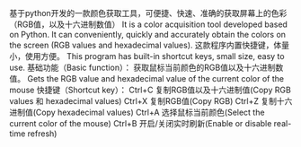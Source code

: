 基于python开发的一款颜色获取工具，可便捷、快速、准确的获取屏幕上的色彩（RGB值，以及十六进制数值）
It is a color acquisition tool developed based on Python. It can conveniently, quickly and accurately obtain the colors on the screen (RGB values and hexadecimal values).
这款程序内置快捷键，体量小，使用方便。
This program has built-in shortcut keys, small size, easy to use.
基础功能（Basic function）：
获取鼠标当前颜色的RGB值以及十六进制数值。
Gets the RGB value and hexadecimal value of the current color of the mouse
快捷键（Shortcut key）：
Ctrl+C 复制RGB值以及十六进制值(Copy RGB values 和 hexadecimal values)
Ctrl+X 复制RGB值(Copy RGB)
Ctrl+Z 复制十六进制值(Copy hexadecimal values)
Ctrl+A 选择鼠标当前颜色(Select the current color of the mouse)
Ctrl+B 开启/关闭实时刷新(Enable or disable real-time refresh)



